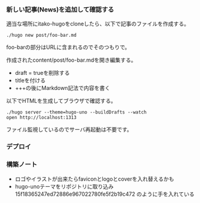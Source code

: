 ### 新しい記事(News)を追加して確認する

適当な場所にitako-hugoをcloneしたら、以下で記事のファイルを作成する。

```
./hugo new post/foo-bar.md
```

foo-barの部分はURLに含まれるのでそのつもりで。

作成されたcontent/post/foo-bar.mdを開き編集する。

* draft = trueを削除する
* titleを付ける
* +++の後にMarkdown記法で内容を書く

以下でHTMLを生成してブラウザで確認する。

```
./hugo server --theme=hugo-uno --buildDrafts --watch
open http://localhost:1313
```

ファイル監視しているのでサーバ再起動は不要です。

### デプロイ

### 構築ノート

* ロゴやイラストが出来たらfaviconとlogoとcoverを入れ替えるかも
* hugo-unoテーマをリポジトリに取り込み 15f18365247ed72886e967022780fe5f2b19c472 のように手を入れている
